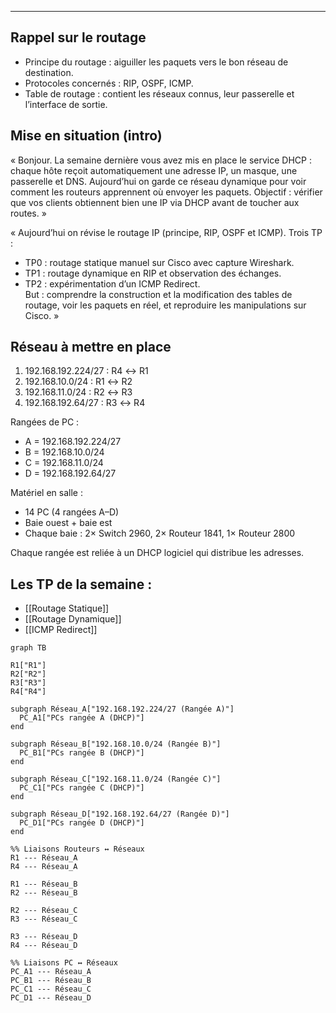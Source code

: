 __________
## Rappel sur le routage
- Principe du routage : aiguiller les paquets vers le bon réseau de destination.
- Protocoles concernés : RIP, OSPF, ICMP.
- Table de routage : contient les réseaux connus, leur passerelle et l’interface de sortie.

## Mise en situation (intro)

« Bonjour. La semaine dernière vous avez mis en place le service DHCP : chaque hôte reçoit automatiquement une adresse IP, un masque, une passerelle et DNS. Aujourd’hui on garde ce réseau dynamique pour voir comment les routeurs apprennent où envoyer les paquets. Objectif : vérifier que vos clients obtiennent bien une IP via DHCP avant de toucher aux routes. »

« Aujourd’hui on révise le routage IP (principe, RIP, OSPF et ICMP). Trois TP :
- TP0 : routage statique manuel sur Cisco avec capture Wireshark.
- TP1 : routage dynamique en RIP et observation des échanges.
- TP2 : expérimentation d’un ICMP Redirect.  
    But : comprendre la construction et la modification des tables de routage, voir les paquets en réel, et reproduire les manipulations sur Cisco. »

## Réseau à mettre en place
1. 192.168.192.224/27 : R4 ↔ R1
2. 192.168.10.0/24 : R1 ↔ R2
3. 192.168.11.0/24 : R2 ↔ R3
4. 192.168.192.64/27 : R3 ↔ R4

Rangées de PC :
- A = 192.168.192.224/27
- B = 192.168.10.0/24
- C = 192.168.11.0/24
- D = 192.168.192.64/27

Matériel en salle :
- 14 PC (4 rangées A–D)
- Baie ouest + baie est
- Chaque baie : 2× Switch 2960, 2× Routeur 1841, 1× Routeur 2800

Chaque rangée est reliée à un DHCP logiciel qui distribue les adresses.

## Les TP de la semaine :
 - [[Routage Statique]]
 - [[Routage Dynamique]]
 - [[ICMP Redirect]]

``` mermaid
graph TB

R1["R1"]
R2["R2"]
R3["R3"]
R4["R4"]

subgraph Réseau_A["192.168.192.224/27 (Rangée A)"]
  PC_A1["PCs rangée A (DHCP)"]
end

subgraph Réseau_B["192.168.10.0/24 (Rangée B)"]
  PC_B1["PCs rangée B (DHCP)"]
end

subgraph Réseau_C["192.168.11.0/24 (Rangée C)"]
  PC_C1["PCs rangée C (DHCP)"]
end

subgraph Réseau_D["192.168.192.64/27 (Rangée D)"]
  PC_D1["PCs rangée D (DHCP)"]
end

%% Liaisons Routeurs ↔ Réseaux
R1 --- Réseau_A
R4 --- Réseau_A

R1 --- Réseau_B
R2 --- Réseau_B

R2 --- Réseau_C
R3 --- Réseau_C

R3 --- Réseau_D
R4 --- Réseau_D

%% Liaisons PC ↔ Réseaux
PC_A1 --- Réseau_A
PC_B1 --- Réseau_B
PC_C1 --- Réseau_C
PC_D1 --- Réseau_D

```
